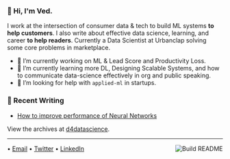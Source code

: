 ### 👋 Hi, I'm Ved.

I work at the intersection of consumer data & tech to build ML systems **to help customers**. I also write about effective data science, learning, and career **to help readers**. Currently a Data Scientist at Urbanclap solving some core problems in marketplace.

- 🔭 I’m currently working on ML & Lead Score and Productivity Loss.
- 🌱 I’m currently learning more DL, Designing Scalable Systems, and how to communicate data-science effectively in org and public speaking. 
- 🤔 I’m looking for help with `applied-ml` in startups.
 


### 📝 Recent Writing

<!-- writing starts -->
* [How to improve performance of Neural Networks](https://d4datascience.wordpress.com/2016/09/29/fbf/) 
 
<!-- writing ends -->

View the archives at [d4datascience](https://d4datascience.wordpress.com/).

---

<a href="https://github.com/eugeneyan/eugeneyan/actions"><img src="https://github.com/eugeneyan/eugeneyan/workflows/Build%20README/badge.svg?branch=master" align="right" alt="Build README"></a>
• [Email](mailto:vpved93@gmail.com) • [Twitter](https://twitter.com/Vedthedataguy) • [LinkedIn](https://www.linkedin.com/in/vedthedataguy)  